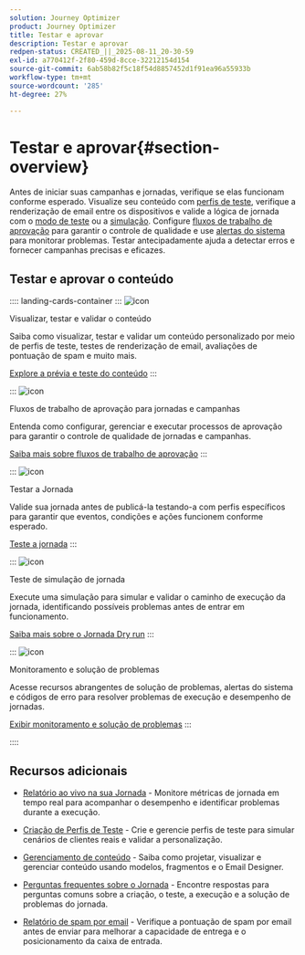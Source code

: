 ```yaml
---
solution: Journey Optimizer
product: Journey Optimizer
title: Testar e aprovar
description: Testar e aprovar
redpen-status: CREATED_||_2025-08-11_20-30-59
exl-id: a770412f-2f80-459d-8cce-32212154d154
source-git-commit: 6ab58b82f5c18f54d8857452d1f91ea96a55933b
workflow-type: tm+mt
source-wordcount: '285'
ht-degree: 27%

---
```


# Testar e aprovar{#section-overview}

Antes de iniciar suas campanhas e jornadas, verifique se elas funcionam conforme esperado. Visualize seu conteúdo com [perfis de teste](../using/content-management/test-profiles.md), verifique a renderização de email entre os dispositivos e valide a lógica de jornada com o [modo de teste](../using/building-journeys/testing-the-journey.md) ou a [simulação](../using/building-journeys/journey-dry-run.md). Configure [fluxos de trabalho de aprovação](../using/test-approve/gs-approval.md) para garantir o controle de qualidade e use [alertas do sistema](../using/reports/alerts.md) para monitorar problemas. Testar antecipadamente ajuda a detectar erros e fornecer campanhas precisas e eficazes.

## Testar e aprovar o conteúdo

:::: landing-cards-container
:::
![icon](https://cdn.experienceleague.adobe.com/icons/list-check.svg)

Visualizar, testar e validar o conteúdo

Saiba como visualizar, testar e validar um conteúdo personalizado por meio de perfis de teste, testes de renderização de email, avaliações de pontuação de spam e muito mais.

[Explore a prévia e teste do conteúdo](preview-test-landing-page.md)
:::

:::
![icon](https://cdn.experienceleague.adobe.com/icons/shield-halved.svg)

Fluxos de trabalho de aprovação para jornadas e campanhas

Entenda como configurar, gerenciar e executar processos de aprovação para garantir o controle de qualidade de jornadas e campanhas.

[Saiba mais sobre fluxos de trabalho de aprovação](approve-landing-page.md)
:::

:::
![icon](https://cdn.experienceleague.adobe.com/icons/bullseye.svg)

Testar a Jornada

Valide sua jornada antes de publicá-la testando-a com perfis específicos para garantir que eventos, condições e ações funcionem conforme esperado.

[Teste a jornada](../using/building-journeys/testing-the-journey.md)
:::

:::
![icon](https://cdn.experienceleague.adobe.com/icons/code-branch.svg)

Teste de simulação de jornada

Execute uma simulação para simular e validar o caminho de execução da jornada, identificando possíveis problemas antes de entrar em funcionamento.

[Saiba mais sobre o Jornada Dry run](../using/building-journeys/journey-dry-run.md)
:::

:::
![icon](https://cdn.experienceleague.adobe.com/icons/chart-line.svg)

Monitoramento e solução de problemas

Acesse recursos abrangentes de solução de problemas, alertas do sistema e códigos de erro para resolver problemas de execução e desempenho de jornadas.

[Exibir monitoramento e solução de problemas](troubleshoot-journey-landing-page.md)
:::

::::

## Recursos adicionais

* [Relatório ao vivo na sua Jornada](../using/building-journeys/report-journey.md) - Monitore métricas de jornada em tempo real para acompanhar o desempenho e identificar problemas durante a execução.

* [Criação de Perfis de Teste](../using/audience/creating-test-profiles.md) - Crie e gerencie perfis de teste para simular cenários de clientes reais e validar a personalização.

* [Gerenciamento de conteúdo](content-management-landing-page.md) - Saiba como projetar, visualizar e gerenciar conteúdo usando modelos, fragmentos e o Email Designer.

* [Perguntas frequentes sobre o Jornada](../using/building-journeys/journey-faq.md) - Encontre respostas para perguntas comuns sobre a criação, o teste, a execução e a solução de problemas do jornada.

* [Relatório de spam por email](../using/content-management/spam-report.md) - Verifique a pontuação de spam por email antes de enviar para melhorar a capacidade de entrega e o posicionamento da caixa de entrada.

